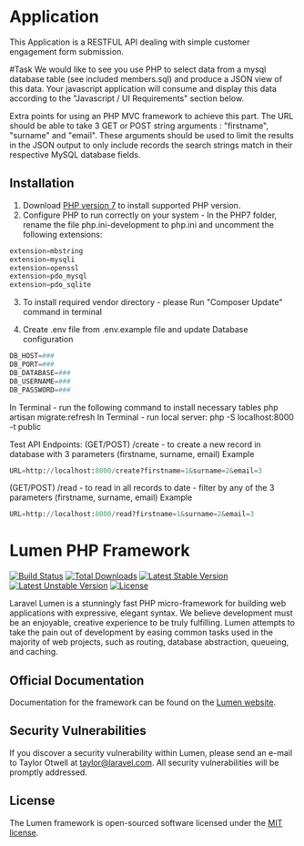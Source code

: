 # Application

This Application is a RESTFUL API dealing with simple customer engagement form submission.

#Task
We would like to see you use PHP to select data from a mysql database table (see included members.sql) and produce a JSON view of this data. Your javascript application will consume and display this data according to the "Javascript / UI Requirements" section below. 

Extra points for using an PHP MVC framework to achieve this part. The URL should be able to take 3 GET or POST string arguments : "firstname", "surname" and "email". These arguments should be used to limit the results in the JSON output to only include records the search strings match in their respective MySQL database fields. 



## Installation

1. Download  [PHP version 7](https://windows.php.net/download/) to install supported PHP version.
2. Configure PHP to run correctly on your system - In the PHP7 folder, rename the file php.ini-development to php.ini and uncomment the following extensions:

```python
extension=mbstring
extension=mysqli
extension=openssl
extension=pdo_mysql
extension=pdo_sqlite
```
3. To install required vendor directory - please Run "Composer Update" command in terminal

4. Create .env file from .env.example file and update Database configuration
```python
DB_HOST=###
DB_PORT=###
DB_DATABASE=###
DB_USERNAME=###
DB_PASSWORD=###
```
In Terminal - run the following command to install necessary tables
php artisan migrate:refresh
In Terminal - run local server:
php -S localhost:8000 -t public

Test API Endpoints:
(GET/POST)  /create - to create a new record in database with 3 parameters (firstname, surname, email)
Example
```python
URL=http://localhost:8000/create?firstname=1&surname=2&email=3
```
(GET/POST)  /read - to read in all records to date - filter by any of the 3 parameters (firstname, surname, email)
Example
```python
URL=http://localhost:8000/read?firstname=1&surname=2&email=3
```












# Lumen PHP Framework

[![Build Status](https://travis-ci.org/laravel/lumen-framework.svg)](https://travis-ci.org/laravel/lumen-framework)
[![Total Downloads](https://poser.pugx.org/laravel/lumen-framework/d/total.svg)](https://packagist.org/packages/laravel/lumen-framework)
[![Latest Stable Version](https://poser.pugx.org/laravel/lumen-framework/v/stable.svg)](https://packagist.org/packages/laravel/lumen-framework)
[![Latest Unstable Version](https://poser.pugx.org/laravel/lumen-framework/v/unstable.svg)](https://packagist.org/packages/laravel/lumen-framework)
[![License](https://poser.pugx.org/laravel/lumen-framework/license.svg)](https://packagist.org/packages/laravel/lumen-framework)

Laravel Lumen is a stunningly fast PHP micro-framework for building web applications with expressive, elegant syntax. We believe development must be an enjoyable, creative experience to be truly fulfilling. Lumen attempts to take the pain out of development by easing common tasks used in the majority of web projects, such as routing, database abstraction, queueing, and caching.

## Official Documentation

Documentation for the framework can be found on the [Lumen website](https://lumen.laravel.com/docs).

## Security Vulnerabilities

If you discover a security vulnerability within Lumen, please send an e-mail to Taylor Otwell at taylor@laravel.com. All security vulnerabilities will be promptly addressed.

## License

The Lumen framework is open-sourced software licensed under the [MIT license](https://opensource.org/licenses/MIT).
